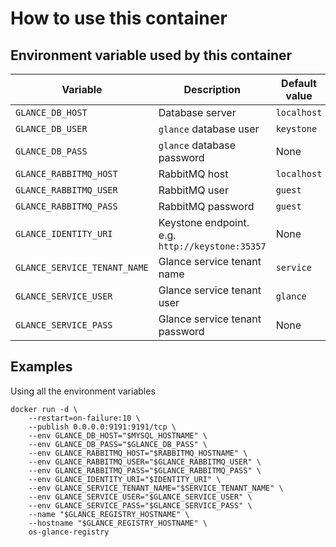 # How to use this container

## Environment variable used by this container

 Variable | Description | Default value | Required
 --- |---| --- | ----
 `GLANCE_DB_HOST` | Database server | `localhost` | N
 `GLANCE_DB_USER` | `glance` database user | `keystone` | N
 `GLANCE_DB_PASS` | `glance` database password | None | Y
 `GLANCE_RABBITMQ_HOST` | RabbitMQ host | `localhost` | N
 `GLANCE_RABBITMQ_USER` | RabbitMQ user | `guest` | N
 `GLANCE_RABBITMQ_PASS` | RabbitMQ password | `guest` | N
 `GLANCE_IDENTITY_URI` | Keystone endpoint. e.g. `http://keystone:35357`| None | Y
 `GLANCE_SERVICE_TENANT_NAME` | Glance service tenant name | `service` | N
 `GLANCE_SERVICE_USER` | Glance service tenant user | `glance` | N
 `GLANCE_SERVICE_PASS` | Glance service tenant password | None | Y

## Examples

Using all the environment variables

    docker run -d \
        --restart=on-failure:10 \
        --publish 0.0.0.0:9191:9191/tcp \
        --env GLANCE_DB_HOST="$MYSQL_HOSTNAME" \
        --env GLANCE_DB_PASS="$GLANCE_DB_PASS" \
        --env GLANCE_RABBITMQ_HOST="$RABBITMQ_HOSTNAME" \
        --env GLANCE_RABBITMQ_USER="$GLANCE_RABBITMQ_USER" \
        --env GLANCE_RABBITMQ_PASS="$GLANCE_RABBITMQ_PASS" \
        --env GLANCE_IDENTITY_URI="$IDENTITY_URI" \
        --env GLANCE_SERVICE_TENANT_NAME="$SERVICE_TENANT_NAME" \
        --env GLANCE_SERVICE_USER="$GLANCE_SERVICE_USER" \
        --env GLANCE_SERVICE_PASS="$GLANCE_SERVICE_PASS" \
        --name "$GLANCE_REGISTRY_HOSTNAME" \
        --hostname "$GLANCE_REGISTRY_HOSTNAME" \
        os-glance-registry

